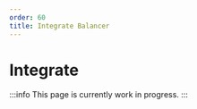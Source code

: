 ```yaml
---
order: 60
title: Integrate Balancer
---
```


# Integrate
:::info
This page is currently work in progress.
:::
